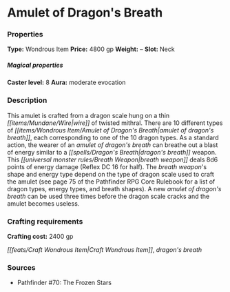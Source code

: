 ﻿---
Title: "Amulet of Dragon's Breath"
Type: "Wondrous Item"
Price: "4800 gp"
Weight: "–"
Slot: "Neck"
Caster level: "8"
Aura: "moderate evocation"
Description: |
  "This amulet is crafted from a dragon scale hung on a thin wire of twisted mithral. There are 10 different types of _amulet of dragon's breath_, each corresponding to one of the 10 dragon types. As a standard action, the wearer of an _amulet of dragon's breath_ can breathe out a blast of energy similar to a dragon's breath weapon. This breath weapon deals 8d6 points of energy damage (Reflex DC 16 for half). The breath weapon's shape and energy type depend on the type of dragon scale used to craft the amulet (see page 75 of the _Pathfinder RPG Core Rulebook_ for a list of dragon types, energy types, and breath shapes). A new _amulet of dragon's breath_ can be used three times before the dragon scale cracks and the amulet becomes useless."
Crafting cost: "2400 gp"
Sources: "['Pathfinder #70: The Frozen Stars']"
---

# Amulet of Dragon's Breath

### Properties

**Type:** Wondrous Item **Price:** 4800 gp **Weight:** – **Slot:** Neck

##### Magical properties

**Caster level:** 8 **Aura:** moderate evocation

### Description

This amulet is crafted from a dragon scale hung on a thin _[[items/Mundane/Wire|wire]]_ of twisted mithral. There are 10 different types of _[[items/Wondrous Item/Amulet of Dragon's Breath|amulet of dragon's breath]]_, each corresponding to one of the 10 dragon types. As a standard action, the wearer of an _amulet of dragon's breath_ can breathe out a blast of energy similar to a _[[spells/Dragon's Breath|dragon's breath]]_ weapon. This _[[universal monster rules/Breath Weapon|breath weapon]]_ deals 8d6 points of energy damage (Reflex DC 16 for half). The _breath weapon_'s shape and energy type depend on the type of dragon scale used to craft the amulet (see page 75 of the Pathfinder RPG Core Rulebook for a list of dragon types, energy types, and breath shapes). A new _amulet of dragon's breath_ can be used three times before the dragon scale cracks and the amulet becomes useless.

### Crafting requirements

**Crafting cost:** 2400 gp

_[[feats/Craft Wondrous Item|Craft Wondrous Item]]_, _dragon's breath_

### Sources

* Pathfinder #70: The Frozen Stars